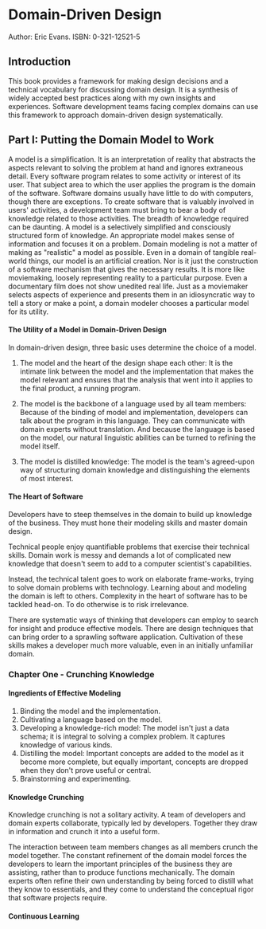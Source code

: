 # Domain-Driven Design

Author: Eric Evans.
ISBN: 0-321-12521-5

## Introduction

This book provides a framework for making design decisions and a technical vocabulary for discussing domain design. It is a synthesis of widely accepted best practices along with my own insights and experiences. Software development teams facing complex domains can use this framework to approach domain-driven design systematically.

## Part I: Putting the Domain Model to Work

A model is a simplification. It is an interpretation of reality that abstracts the aspects relevant to solving the problem at hand and ignores extraneous detail.
Every software program relates to some activity or interest of its user. That subject area to which the user applies the program is the domain of the software.
Software domains usually have little to do with computers, though there are exceptions.
To create software that is valuably involved in users' activities, a development team must bring to bear a body of knowledge related to those activities. The breadth of knowledge required can be daunting. A model is a selectively simplified and consciously structured form of knowledge. An appropriate model makes sense of information and focuses it on a problem.
Domain modeling is not a matter of making as "realistic" a model as possible. Even in a domain of tangible real-world things, our model is an artificial creation. Nor is it just the construction of a software mechanism that gives the necessary results. It is more like moviemaking, loosely representing reality to a particular purpose. Even a documentary film does not show unedited real life. Just as a moviemaker selects aspects of experience and presents them in an idiosyncratic way to tell a story or make a point, a domain modeler chooses a particular model for its utility.

#### The Utility of a Model in Domain-Driven Design

In domain-driven design, three basic uses determine the choice of a model.

1. The model and the heart of the design shape each other: It is the intimate link between the model and the implementation that makes the model relevant and ensures that the analysis that went into it applies to the final product, a running program.

2. The model is the backbone of a language used by all team members: Because of the binding of model and implementation, developers can talk about the program in this language. They can communicate with domain experts without translation. And because the language is based on the model, our natural linguistic abilities can be turned to refining the model itself.

3. The model is distilled knowledge: The model is the team's agreed-upon way of structuring domain knowledge and distinguishing the elements of most interest.

#### The Heart of Software

Developers have to steep themselves in the domain to build up knowledge of the business. They must hone their modeling skills and master domain design.

Technical people enjoy quantifiable problems that exercise their technical skills. Domain work is messy and demands a lot of complicated new knowledge that doesn't seem to add to a computer scientist's capabilities.

Instead, the technical talent goes to work on elaborate frame-works, trying to solve domain problems with technology. Learning about and modeling the domain is left to others. Complexity in the heart of software has to be tackled head-on. To do otherwise is to risk irrelevance.

There are systematic ways of thinking that developers can employ to search for insight and produce effective models. There are design techniques that can bring order to a sprawling software application. Cultivation of these skills makes a developer much more valuable, even in an initially unfamiliar domain.

### Chapter One - Crunching Knowledge

#### Ingredients of Effective Modeling

1. Binding the model and the implementation.
2. Cultivating a language based on the model.
3. Developing a knowledge-rich model: The model isn't just a data schema; it is integral to solving a complex problem. It captures knowledge of various kinds.
4. Distilling the model: Important concepts are added to the model as it become more complete, but equally important, concepts are dropped when they don't prove useful or central.
5. Brainstorming and experimenting.

#### Knowledge Crunching

Knowledge crunching is not a solitary activity. A team of developers and domain experts collaborate, typically led by developers. Together they draw in information and crunch it into a useful form.

The interaction between team members changes as all members crunch the model together. The constant refinement of the domain model forces the developers to learn the important principles of the business they are assisting, rather than to produce functions mechanically. The domain experts often refine their own understanding by being forced to distill what they know to essentials, and they come to understand the conceptual rigor that software projects require.

#### Continuous Learning

